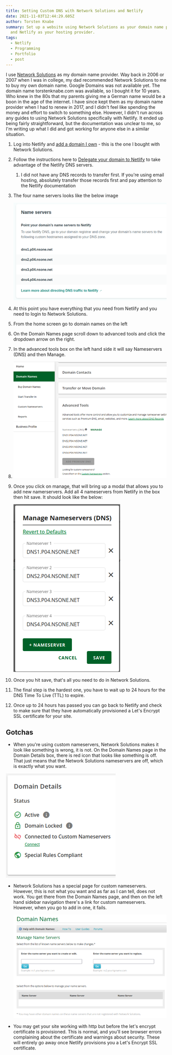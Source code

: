```yaml
---
title: Setting Custom DNS with Network Solutions and Netlify
date: 2021-11-03T12:44:29.605Z
author: Torsten Knabe
summary: Set up a website using Network Solutions as your domain name provider
  and Netlify as your hosting provider.
tags:
  - Netlify
  - Programming
  - Portfolio
  - post
---
```

I use [Network Solutions](https://www.networksolutions.com/) as my domain name provider. Way back in 2006 or 2007 when I was in college, my dad recommended Network Solutions to me to buy my own domain name. Google Domains was not available yet. The domain name torstenknabe.com was available, so I bought it for 10 years. Who knew in the 80s that my parents giving me a German name would be a boon in the age of the internet. I have since kept them as my domain name provider when I had to renew in 2017, and I didn't feel like spending the money and effort to switch to something else. However, I didn't run across any guides to using Network Solutions specifically with Netlify. It ended up being fairly straightforward, but the documentation was unclear to me, so I'm writing up what I did and got working for anyone else in a similar situation.

1. Log into Netlify and [add a domain I own](https://docs.netlify.com/domains-https/netlify-dns/#add-a-domain-you-own) - this is the one I bought with Network Solutions.
2. Follow the instructions here to [Delegate your domain to Netlify](https://docs.netlify.com/domains-https/netlify-dns/delegate-to-netlify/) to take advantage of the Netlify DNS servers.

   1. I did not have any DNS records to transfer first. If you're using email hosting, absolutely transfer those records first and pay attention to the Netlify documentation
3. The four name servers looks like the below image

   ![Screenshot from the Netlify website that says "Point your domain’s name servers to Netlify.  To use Netlify DNS, go to your domain registrar and change your domain’s name servers to the following custom hostnames assigned to your DNS zone: dns1.p04.nsone.net dns2.p04.nsone.net dns3.p04.nsone.net dns4.p04.nsone.net  Learn more about directing DNS traffic to Netlify."](/static/img/screenshot_20211103_082039.png "Netlify nameservers")
4. At this point you have everything that you need from Netlify and you need to login to Network Solutions.
5. From the home screen go to domain names on the left
6. On the Domain Names page scroll down to advanced tools and click the dropdown arrow on the right.
7. In the advanced tools box on the left hand side it will say Nameservers (DNS) and then Manage.
8. ![Screenshot of Network Solutions website domain names advanced tools tab](/static/img/screenshot_20211103_082839.png "Network Solutions Domain Names")
9. Once you click on manage, that will bring up a modal that allows you to add new namerservers. Add all 4 nameservers from Netlify in the box then hit save. It should look like the below:

   ![Manage Nameservers (DNS) modal with a button to let you add name servers](/static/img/screenshot_20211103_083140.png "Network Solutions Manage Nameservers modal")
10. Once you hit save, that's all you need to do in Network Solutions.
11. The final step is the hardest one, you have to wait up to 24 hours for the DNS Time To Live (TTL) to expire.
12. Once up to 24 hours has passed you can go back to Netlify and check to make sure that they have automatically provisioned a Let's Encrypt SSL certificate for your site.

## Gotchas

* When you're using custom nameservers, Network Solutions makes it look like something is wrong, it is not. On the Domain Names page in the Domain Details box, there is red icon that looks like something is off. That just means that the Network Solutions nameservers are off, which is exactly what you want.

![Screenshot of Network Solutions Domain Details with a red icon next to "Connected to Custom Nameservers"](/static/img/screenshot_20211103_083820.png "Screenshot of Network Solutions Domain Details")

* Network Solutions has a special page for custom nameservers. However, this is not what you want and as far as I can tell, does not work. You get there from the Domain Names page, and then on the left hand sidebar navigation there's a link for custom nameservers. However, when you go to add in one, it fails.

  ![Screenshot of network Solutions custom nameservers page](/static/img/screenshot_20211103_084155.png "Network Solutions custom nameservers page")
* You may get your site working with http but before the let's encrypt certificate is provisioned. This is normal, and you'll see browser errors complaining about the certificate and warnings about security. These will entirely go away once Netlify provisions you a Let's Encrypt SSL certificate.